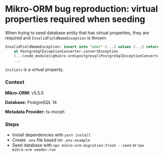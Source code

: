 # Mikro-ORM bug reproduction: virtual properties required when seeding

When trying to seed database entity that has virtual properties, they are required and `InvalidFieldNameException` is thrown:

```sql
InvalidFieldNameException: insert into "user" (...) values (...) returning ..., "initials" - column "initials" does not exist
    at PostgreSqlExceptionConverter.convertException 
    (...\node_modules\@mikro-orm\postgresql\PostgreSqlExceptionConverter.js:36:24)
    ...
```

`initials` is a virtual property.

### Context

**Mikro-ORM:** v5.5.0

**Database:** PostgreSQL 14

**Metadata Provider:** ts-morph

### Steps

- Install dependencies with `yarn install`
- Create `.env` file based on `.env.example`
- Seed database with `npx mikro-orm migration:fresh --seed` or `npx mikro-orm seeder:run`

